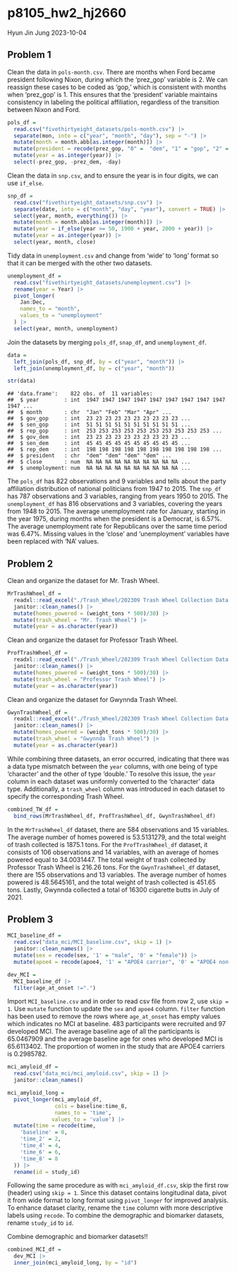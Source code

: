 p8105_hw2_hj2660
================
Hyun Jin Jung
2023-10-04

## Problem 1

Clean the data in `pols-month.csv`. There are months when Ford became
president following Nixon, during which the ‘prez_gop’ variable is 2. We
can reassign these cases to be coded as ‘gop,’ which is consistent with
months when ‘prez_gop’ is 1. This ensures that the ‘president’ variable
maintains consistency in labeling the political affiliation, regardless
of the transition between Nixon and Ford.

``` r
pols_df = 
  read.csv("fivethirtyeight_datasets/pols-month.csv") |>
  separate(mon, into = c("year", "month", "day"), sep = "-") |>
  mutate(month = month.abb[as.integer(month)]) |>
  mutate(president = recode(prez_gop, "0" =  "dem", "1" = "gop", "2" = "gop")) |>
  mutate(year = as.integer(year)) |>
  select(-prez_gop, -prez_dem, -day)
```

Clean the data in `snp.csv`, and to ensure the year is in four digits,
we can use `if_else`.

``` r
snp_df = 
  read.csv("fivethirtyeight_datasets/snp.csv") |>
  separate(date, into = c("month", "day", "year"), convert = TRUE) |>
  select(year, month, everything()) |>
  mutate(month = month.abb[as.integer(month)]) |>
  mutate(year = if_else(year >= 50, 1900 + year, 2000 + year)) |>
  mutate(year = as.integer(year)) |>
  select(year, month, close)
```

Tidy data in `unemployment.csv` and change from ‘wide’ to ‘long’ format
so that it can be merged with the other two datasets.

``` r
unemployment_df = 
  read.csv("fivethirtyeight_datasets/unemployment.csv") |>
  rename(year = Year) |>
  pivot_longer(
    Jan:Dec,
    names_to = "month",
    values_to = "unemployment"
  ) |>
  select(year, month, unemployment)
```

Join the datasets by merging `pols_df`, `snap_df`, and
`unemployment_df`.

``` r
data = 
  left_join(pols_df, snp_df, by = c("year", "month")) |>
  left_join(unemployment_df, by = c("year", "month"))

str(data)
```

    ## 'data.frame':    822 obs. of  11 variables:
    ##  $ year        : int  1947 1947 1947 1947 1947 1947 1947 1947 1947 1947 ...
    ##  $ month       : chr  "Jan" "Feb" "Mar" "Apr" ...
    ##  $ gov_gop     : int  23 23 23 23 23 23 23 23 23 23 ...
    ##  $ sen_gop     : int  51 51 51 51 51 51 51 51 51 51 ...
    ##  $ rep_gop     : int  253 253 253 253 253 253 253 253 253 253 ...
    ##  $ gov_dem     : int  23 23 23 23 23 23 23 23 23 23 ...
    ##  $ sen_dem     : int  45 45 45 45 45 45 45 45 45 45 ...
    ##  $ rep_dem     : int  198 198 198 198 198 198 198 198 198 198 ...
    ##  $ president   : chr  "dem" "dem" "dem" "dem" ...
    ##  $ close       : num  NA NA NA NA NA NA NA NA NA NA ...
    ##  $ unemployment: num  NA NA NA NA NA NA NA NA NA NA ...

The `pols_df` has 822 observations and 9 variables and tells about the
party affiliation distribution of national politicians from 1947 to
2015. The `snp_df` has 787 observations and 3 variables, ranging from
years 1950 to 2015. The `unemployment_df` has 816 observations and 3
variables, covering the years from 1948 to 2015. The average
unemployment rate for January, starting in the year 1975, during months
when the president is a Democrat, is 6.57%. The average unemployment
rate for Republicans over the same time period was 6.47%. Missing values
in the ‘close’ and ‘unemployment’ variables have been replaced with ‘NA’
values.

## Problem 2

Clean and organize the dataset for Mr. Trash Wheel.

``` r
MrTrashWheel_df = 
  readxl::read_excel("./Trash_Wheel/202309 Trash Wheel Collection Data.xlsx", sheet = "Mr. Trash Wheel", range = "A2:N586") |>
  janitor::clean_names() |>
  mutate(homes_powered = (weight_tons * 500)/30) |>
  mutate(trash_wheel = "Mr. Trash Wheel") |>
  mutate(year = as.character(year)) 
```

Clean and organize the dataset for Professor Trash Wheel.

``` r
ProfTrashWheel_df =
  readxl::read_excel("./Trash_Wheel/202309 Trash Wheel Collection Data.xlsx", sheet = "Professor Trash Wheel", range = "A2:M108") |>
  janitor::clean_names() |>
  mutate(homes_powered = (weight_tons * 500)/30) |>
  mutate(trash_wheel = "Professor Trash Wheel") |>
  mutate(year = as.character(year))
```

Clean and organize the dataset for Gwynnda Trash Wheel.

``` r
GwynTrashWheel_df =
  readxl::read_excel("./Trash_Wheel/202309 Trash Wheel Collection Data.xlsx", sheet = "Gwynnda Trash Wheel", range = "A2:K157") |>
  janitor::clean_names() |>
  mutate(homes_powered = (weight_tons * 500)/30) |>
  mutate(trash_wheel = "Gwynnda Trash Wheel") |>
  mutate(year = as.character(year))
```

While combining three datasets, an error occurred, indicating that there
was a data type mismatch between the `year` columns, with one being of
type ‘character’ and the other of type ‘double.’ To resolve this issue,
the `year` column in each dataset was uniformly converted to the
‘character’ data type. Additionally, a `trash_wheel` column was
introduced in each dataset to specify the corresponding Trash Wheel.

``` r
combined_TW_df = 
  bind_rows(MrTrashWheel_df, ProfTrashWheel_df, GwynTrashWheel_df)
```

In the `MrTrashWheel_df` dataset, there are 584 observations and 15
variables. The average number of homes powered is 53.5131279, and the
total weight of trash collected is 1875.1 tons. For the
`ProfTrashWheel_df` dataset, it consists of 106 observations and 14
variables, with an average of homes powered equal to 34.0031447. The
total weight of trash collected by Professor Trash Wheel is 216.26 tons.
For the `GwynTrashWheel_df` dataset, there are 155 observations and 13
variables. The average number of homes powered is 48.5645161, and the
total weight of trash collected is 451.65 tons. Lastly, Gwynnda
collected a total of 16300 cigarette butts in July of 2021.

## Problem 3

``` r
MCI_baseline_df = 
  read.csv("data_mci/MCI_baseline.csv", skip = 1) |>
  janitor::clean_names() |>
  mutate(sex = recode(sex, '1' = "male", '0' = "female")) |>
  mutate(apoe4 = recode(apoe4, '1' = "APOE4 carrier", '0' = "APOE4 non-carrier"))

dev_MCI = 
  MCI_baseline_df |>
  filter(age_at_onset !=".")
```

Import `MCI_baseline.csv` and in order to read csv file from row 2, use
`skip = 1`. Use `mutate` function to update the `sex` and `apoe4`
column. `filter` function has been used to remove the rows where
`age_at_onset` has empty values which indicates no MCI at baseline. 483
participants were recruited and 97 developed MCI. The average baseline
age of all the participants is 65.0467909 and the average baseline age
for ones who developed MCI is 65.6113402. The proportion of women in the
study that are APOE4 carriers is 0.2985782.

``` r
mci_amyloid_df = 
  read.csv("data_mci/mci_amyloid.csv", skip = 1) |>
  janitor::clean_names() 

mci_amyloid_long =
  pivot_longer(mci_amyloid_df,
               cols = baseline:time_8,
               names_to = 'time',
              values_to = 'value') |>
  mutate(time = recode(time,
    'baseline' = 0,
    'time_2' = 2,
    'time_4' = 4,
    'time_6' = 6,
    'time_8' = 8
  )) |>
  rename(id = study_id)
```

Following the same procedure as with `mci_amyloid_df.csv`, skip the
first row (header) using `skip = 1`. Since this dataset contains
longitudinal data, pivot it from wide format to long format using
`pivot_longer` for improved analysis. To enhance dataset clarity, rename
the `time` column with more descriptive labels using `recode`. To
combine the demographic and biomarker datasets, rename `study_id` to
`id`.

Combine demographic and biomarker datasets!!

``` r
combined_MCI_df = 
  dev_MCI |>
  inner_join(mci_amyloid_long, by = "id")
```
